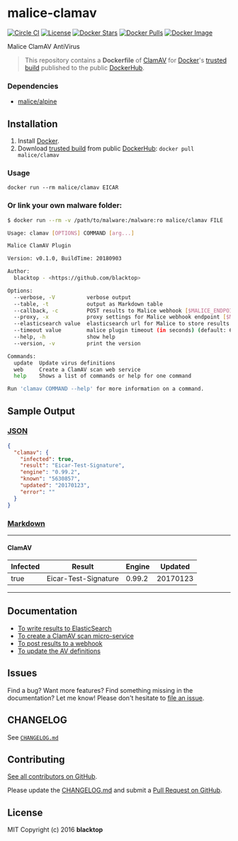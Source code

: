 # malice-clamav

[![Circle CI](https://circleci.com/gh/malice-plugins/clamav.png?style=shield)](https://circleci.com/gh/malice-plugins/clamav)
[![License](http://img.shields.io/:license-mit-blue.svg)](http://doge.mit-license.org)
[![Docker Stars](https://img.shields.io/docker/stars/malice/clamav.svg)](https://hub.docker.com/r/malice/clamav/)
[![Docker Pulls](https://img.shields.io/docker/pulls/malice/clamav.svg)](https://hub.docker.com/r/malice/clamav/)
[![Docker Image](https://img.shields.io/badge/docker%20image-205MB-blue.svg)](https://hub.docker.com/r/malice/clamav/)

Malice ClamAV AntiVirus

> This repository contains a **Dockerfile** of [ClamAV](http://www.clamav.net/lang/en/) for [Docker](https://www.docker.io/)'s [trusted build](https://index.docker.io/u/malice/clamav/) published to the public [DockerHub](https://index.docker.io/).

### Dependencies

- [malice/alpine](https://hub.docker.com/r/malice/alpine/)

## Installation

1. Install [Docker](https://www.docker.io/).
2. Download [trusted build](https://hub.docker.com/r/malice/clamav/) from public [DockerHub](https://hub.docker.com): `docker pull malice/clamav`

### Usage

```
docker run --rm malice/clamav EICAR
```

### Or link your own malware folder:

```bash
$ docker run --rm -v /path/to/malware:/malware:ro malice/clamav FILE

Usage: clamav [OPTIONS] COMMAND [arg...]

Malice ClamAV Plugin

Version: v0.1.0, BuildTime: 20180903

Author:
  blacktop - <https://github.com/blacktop>

Options:
  --verbose, -V          verbose output
  --table, -t            output as Markdown table
  --callback, -c         POST results to Malice webhook [$MALICE_ENDPOINT]
  --proxy, -x            proxy settings for Malice webhook endpoint [$MALICE_PROXY]
  --elasticsearch value  elasticsearch url for Malice to store results [$MALICE_ELASTICSEARCH_URL]
  --timeout value        malice plugin timeout (in seconds) (default: 60) [$MALICE_TIMEOUT]
  --help, -h             show help
  --version, -v          print the version

Commands:
  update  Update virus definitions
  web     Create a ClamAV scan web service
  help    Shows a list of commands or help for one command

Run 'clamav COMMAND --help' for more information on a command.
```

## Sample Output

### [JSON](https://github.com/malice-plugins/clamav/blob/master/docs/results.json)

```json
{
  "clamav": {
    "infected": true,
    "result": "Eicar-Test-Signature",
    "engine": "0.99.2",
    "known": "5630857",
    "updated": "20170123",
    "error": ""
  }
}
```

### [Markdown](https://github.com/malice-plugins/clamav/blob/master/docs/SAMPLE.md)

---

#### ClamAV

| Infected | Result               | Engine | Updated  |
| -------- | -------------------- | ------ | -------- |
| true     | Eicar-Test-Signature | 0.99.2 | 20170123 |

---

## Documentation

- [To write results to ElasticSearch](https://github.com/malice-plugins/clamav/blob/master/docs/elasticsearch.md)
- [To create a ClamAV scan micro-service](https://github.com/malice-plugins/clamav/blob/master/docs/web.md)
- [To post results to a webhook](https://github.com/malice-plugins/clamav/blob/master/docs/callback.md)
- [To update the AV definitions](https://github.com/malice-plugins/clamav/blob/master/docs/update.md)

## Issues

Find a bug? Want more features? Find something missing in the documentation? Let me know! Please don't hesitate to [file an issue](https://github.com/malice-plugins/clamav/issues/new).

## CHANGELOG

See [`CHANGELOG.md`](https://github.com/malice-plugins/clamav/blob/master/CHANGELOG.md)

## Contributing

[See all contributors on GitHub](https://github.com/malice-plugins/clamav/graphs/contributors).

Please update the [CHANGELOG.md](https://github.com/malice-plugins/clamav/blob/master/CHANGELOG.md) and submit a [Pull Request on GitHub](https://help.github.com/articles/using-pull-requests/).

## License

MIT Copyright (c) 2016 **blacktop**
